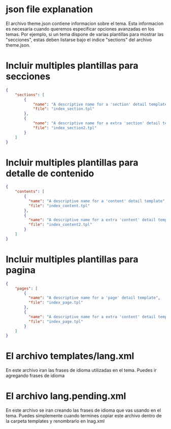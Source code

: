 # json file explanation

El archivo theme.json contiene informacion sobre el tema. Esta informacion es necesaria cuando queremos especificar opciones avanzadas en los temas. Por ejemplo, si un tema dispone de varias plantillas para mostrar las "secciones", estas deben listarse bajo el indice "sections" del archivo theme.json.

# Incluir multiples plantillas para secciones
```json
{
	"sections": [
		{
			"name": "A descriptive name for a 'section' detail template ",
			"file": "index_section.tpl"
		},
		{
			"name": "A descriptive name for a extra 'section' detail template ",
			"file": "index_section2.tpl"
		}   
	]
}

```
# Incluir multiples plantillas para detalle de contenido
```json
{
	"contents": [
		{
		  "name": "A descriptive name for a 'content' detail template",
		  "file": "index_content.tpl"
		},
		{
		  "name": "A descriptive name for a extra 'content' detail template",
		  "file": "index_content2.tpl"
		}   
	]
}
```
# Incluir multiples plantillas para pagina
```json
{
	"pages": [
		{
		  "name": "A descriptive name for a 'page' detail template",
		  "file": "index_page.tpl"
		},
		{
		  "name": "A descriptive name for a extra 'content' detail template",
		  "file": "index_page.tpl"
		}   
	]
}
```

# El archivo templates/lang.xml
En este archivo iran las frases de idioma utilizadas en el tema. Puedes ir agregando frases de idioma 
# El archivo lang.pending.xml
En este archivo se iran creando las frases de idioma que vas usando en el tema. Puedes simplemente cuando termines copiar este archivo dentro de la carpeta templates y renombrarlo en lnag.xml